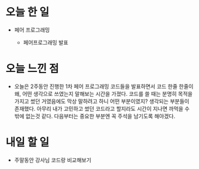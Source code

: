 # 오늘 한 일

-   페어 프로그래밍

    -   페어프로그래밍 발표

# 오늘 느낀 점

-   오늘은 2주동안 진행한 1차 페어 프로그래밍 코드들을 발표하면서 코드 한줄 한줄이 왜, 어떤 생각으로 쓰였는지 말해보는 시간을 가졌다. 코드를 쓸 때는 분명히 목적을 가지고 썼던 거였음에도 막상 말하려고 하니 어떤 부분이였지? 생각되는 부분들이 존재했다. 아무리 내가 고민하고 썼던 코드라고 할지라도 시간이 지나면 까먹을 수 밖에 없는것 같다. 다음부터는 중요한 부분엔 꼭 주석을 남기도록 해야겠다.

# 내일 할 일

-   주말동안 강사님 코드랑 비교해보기
